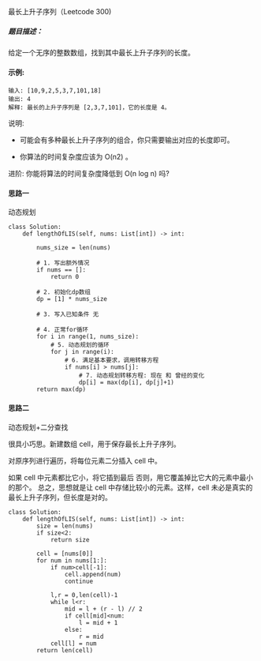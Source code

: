 最长上升子序列（Leetcode 300)

##### 题目描述：
给定一个无序的整数数组，找到其中最长上升子序列的长度。






#### 示例:

```
输入: [10,9,2,5,3,7,101,18]
输出: 4 
解释: 最长的上升子序列是 [2,3,7,101]，它的长度是 4。

```

说明:

* 可能会有多种最长上升子序列的组合，你只需要输出对应的长度即可。

* 你算法的时间复杂度应该为 O(n2) 。

进阶: 你能将算法的时间复杂度降低到 O(n log n) 吗?



#### 思路一
动态规划

```
class Solution:
    def lengthOfLIS(self, nums: List[int]) -> int:
        
        nums_size = len(nums)
        
        # 1. 写出额外情况
        if nums == []:
            return 0
        
        # 2. 初始化dp数组
        dp = [1] * nums_size
        
        # 3. 写入已知条件 无
        
        # 4. 正常for循环
        for i in range(1, nums_size):
            # 5. 动态规划的循环
            for j in range(i):
                # 6. 满足基本要求，调用转移方程
                if nums[i] > nums[j]:
                    # 7. 动态规划转移方程: 现在 和 曾经的变化
                    dp[i] = max(dp[i], dp[j]+1)
        return max(dp)

```

#### 思路二
动态规划+二分查找

很具小巧思。新建数组 cell，用于保存最长上升子序列。

对原序列进行遍历，将每位元素二分插入 cell 中。

如果 cell 中元素都比它小，将它插到最后
否则，用它覆盖掉比它大的元素中最小的那个。
总之，思想就是让 cell 中存储比较小的元素。这样，cell 未必是真实的最长上升子序列，但长度是对的。

```
class Solution:
    def lengthOfLIS(self, nums: List[int]) -> int:
        size = len(nums)
        if size<2:
            return size
        
        cell = [nums[0]]
        for num in nums[1:]:
            if num>cell[-1]:
                cell.append(num)
                continue
            
            l,r = 0,len(cell)-1
            while l<r:
                mid = l + (r - l) // 2
                if cell[mid]<num:
                    l = mid + 1
                else:
                    r = mid
            cell[l] = num
        return len(cell)

```
